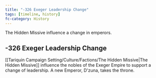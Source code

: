 ```yaml
---
title: "-326 Exeger Leadership Change"
tags: [timeline, history]
fc-category: History
---
```

<span class='ob-timelines'
	data-date='-326-00-00-00'
	data-title='Exeger Leadership Change'
	data-class='orange'>The Hidden Missive influence a change in emperors.</span>
## -326 Exeger Leadership Change
[[Tariquin Campaign Setting/Culture/Factions/The Hidden Missive|The Hidden Missive]] influence the nobles of the Exeger Empire to support a change of leadership. A new Emperor, D'zuna, takes the throne.

